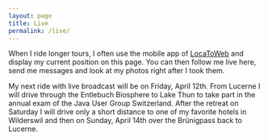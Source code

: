 ```yaml
---
layout: page
title: Live
permalink: /live/
---
```


When I ride longer tours, I often use the mobile app of [LocaToWeb](https://locatoweb.com/user/mcpringle) and display my current position on this page. You can then follow me live here, send me messages and look at my photos right after I took them.

My next ride with live broadcast will be on Friday, April 12th. From Lucerne I will drive through the Entlebuch Biosphere to Lake Thun to take part in the annual exam of the Java User Group Switzerland. After the retreat on Saturday I will drive only a short distance to one of my favorite hotels in Wilderswil and then on Sunday, April 14th over the Brünigpass back to Lucerne.
